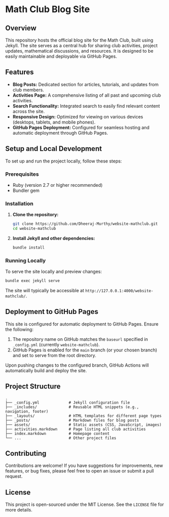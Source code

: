 # Math Club Blog Site

## Overview

This repository hosts the official blog site for the Math Club, built using Jekyll. The site serves as a central hub for sharing club activities, project updates, mathematical discussions, and resources. It is designed to be easily maintainable and deployable via GitHub Pages.

## Features

- **Blog Posts:** Dedicated section for articles, tutorials, and updates from club members.
- **Activities Page:** A comprehensive listing of all past and upcoming club activities.
- **Search Functionality:** Integrated search to easily find relevant content across the site.
- **Responsive Design:** Optimized for viewing on various devices (desktops, tablets, and mobile phones).
- **GitHub Pages Deployment:** Configured for seamless hosting and automatic deployment through GitHub Pages.

## Setup and Local Development

To set up and run the project locally, follow these steps:

### Prerequisites

- Ruby (version 2.7 or higher recommended)
- Bundler gem

### Installation

1.  **Clone the repository:**

    ```bash
    git clone https://github.com/Dheeraj-Murthy/website-mathclub.git
    cd website-mathclub
    ```

2.  **Install Jekyll and other dependencies:**
    ```bash
    bundle install
    ```

### Running Locally

To serve the site locally and preview changes:

```bash
bundle exec jekyll serve
```

The site will typically be accessible at `http://127.0.0.1:4000/website-mathclub/`.

## Deployment to GitHub Pages

This site is configured for automatic deployment to GitHub Pages. Ensure the following:

1.  The repository name on GitHub matches the `baseurl` specified in `_config.yml` (currently `website-mathclub`).
2.  GitHub Pages is enabled for the `main` branch (or your chosen branch) and set to serve from the root directory.

Upon pushing changes to the configured branch, GitHub Actions will automatically build and deploy the site.

## Project Structure

```
.
├── _config.yml             # Jekyll configuration file
├── _includes/              # Reusable HTML snippets (e.g., navigation, footer)
├── _layouts/               # HTML templates for different page types
├── _posts/                 # Markdown files for blog posts
├── assets/                 # Static assets (CSS, JavaScript, images)
├── activities.markdown     # Page listing all club activities
├── index.markdown          # Homepage content
└── ...                     # Other project files
```

## Contributing

Contributions are welcome! If you have suggestions for improvements, new features, or bug fixes, please feel free to open an issue or submit a pull request.

## License

This project is open-sourced under the MIT License. See the `LICENSE` file for more details.
